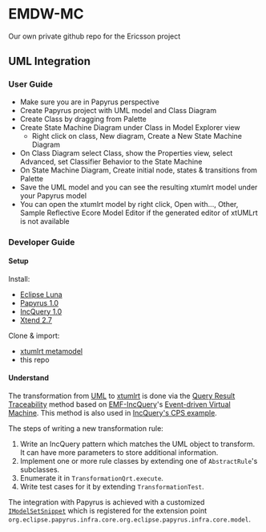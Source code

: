 # EMDW-MC
Our own private github repo for the Ericsson project

## UML Integration

### User Guide

* Make sure you are in Papyrus perspective
* Create Papyrus project with UML model and Class Diagram
* Create Class by dragging from Palette
* Create State Machine Diagram under Class in Model Explorer view
  * Right click on class, New diagram, Create a New State Machine Diagram
* On Class Diagram select Class, show the Properties view, select Advanced, set Classifier Behavior to the State Machine
* On State Machine Diagram, Create initial node, states & transitions from Palette
* Save the UML model and you can see the resulting xtumlrt model under your Papyrus model
* You can open the xtumlrt model by right click, Open with..., Other, Sample Reflective Ecore Model Editor if the generated editor of xtUMLrt is not available

### Developer Guide

#### Setup

Install:

* [Eclipse Luna](https://www.eclipse.org/downloads/)
* [Papyrus 1.0](http://download.eclipse.org/modeling/mdt/papyrus/updates/releases/luna)
* [IncQuery 1.0](https://hudson.eclipse.org/incquery/job/incquery-master/lastSuccessfulBuild/artifact/update-site/)
* [Xtend 2.7](http://download.eclipse.org/modeling/tmf/xtext/updates/composite/releases/)

Clone & import:

* [xtumlrt metamodel](https://github.com/IncQueryLabs/EMDW-Mirror-Metamodels)
* this repo

#### Understand

The transformation from [UML](https://wiki.eclipse.org/MDT/UML2) to [xtumlrt](https://umlrt.zeligsoft.com/gerrit/#/admin/projects/xtumlrt.model) is done via the [Query Result Traceability](https://github.com/IncQueryLabs/incquery-examples-cps/wiki/Query-result-traceability-M2M-transformation) method based on [EMF-IncQuery](https://www.eclipse.org/incquery/)'s [Event-driven Virtual Machine](https://wiki.eclipse.org/EMFIncQuery/DeveloperDocumentation/EventDrivenVM). This method is also used in [IncQuery's CPS example](https://github.com/IncQueryLabs/incquery-examples-cps).

The steps of writing a new transformation rule:

1. Write an IncQuery pattern which matches the UML object to transform. It can have more parameters to store additional information.
1. Implement one or more rule classes by extending one of `AbstractRule`'s subclasses.
1. Enumerate it in `TransformationQrt.execute`.
1. Write test cases for it by extending `TransformationTest`.

The integration with Papyrus is achieved with a customized [`IModelSetSnippet`](https://eclipse.googlesource.com/papyrus/org.eclipse.papyrus/+/committers/vlorenzo/kepler/locationEnhancement/plugins/infra/core/org.eclipse.papyrus.infra.core/src/org/eclipse/papyrus/infra/core/resource/IModelSetSnippet.java) which is registered for the extension point `org.eclipse.papyrus.infra.core.org.eclipse.papyrus.infra.core.model`.
